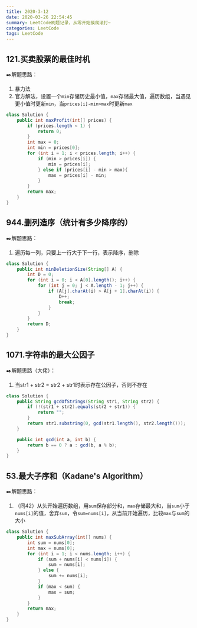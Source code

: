 ```yaml
---
title: 2020-3-12
date: 2020-03-26 22:54:45
summary: LeetCode刷题记录，从零开始摸爬滚打~
categories: LeetCode
tags: LeetCode
---
```


## 121.买卖股票的最佳时机

:black_nib:解题思路：

1. 暴力法
2. 官方解法，设置一个`min`存储历史最小值，`max`存储最大值，遍历数组，当遇见更小值时更新`min`，当`prices[i]-min>max`时更新`max`

<!--more-->

```java
class Solution {
    public int maxProfit(int[] prices) {
		if (prices.length < 1) {
			return 0;
		}
		int max = 0;
		int min = prices[0];
		for (int i = 1; i < prices.length; i++) {
			if (min > prices[i]) {
				min = prices[i];
			} else if (prices[i] - min > max){
				max = prices[i] - min;
			}
		}
		return max;
    }
}
```

## 944.删列造序（统计有多少降序的）

:black_nib:解题思路：

1. 遍历每一列，只要上一行大于下一行，表示降序，删除

```java
class Solution {
    public int minDeletionSize(String[] A) {
		int D = 0;
		for (int i = 0; i < A[0].length(); i++) {
			for (int j = 0; j < A.length - 1; j++) {
				if (A[j].charAt(i) > A[j + 1].charAt(i)) {
					D++;
					break;
				}
			}
		}
		return D;
    }
}
```

## 1071.字符串的最大公因子

:black_nib:解题思路（大佬）：

1. 当str1 + str2 = str2 + str1时表示存在公因子，否则不存在

```java
class Solution {
	public String gcdOfStrings(String str1, String str2) {
		if (!(str1 + str2).equals(str2 + str1)) {
			return "";
		}
		return str1.substring(0, gcd(str1.length(), str2.length()));
	}

	public int gcd(int a, int b) {
		return b == 0 ? a : gcd(b, a % b);
	}
}
```

## 53.最大子序和（Kadane's Algorithm）

:black_nib:解题思路：

1. （同42）从头开始遍历数组，用`sum`保存部分和，`max`存储最大和，当`sum`小于`nums[i]`的值，舍弃`sum`，令`sum=nums[i]`，从当前开始遍历，比较`max`与`sum`的大小

```java
class Solution {
	public int maxSubArray(int[] nums) {
		int sum = nums[0];
		int max = nums[0];
		for (int i = 1; i < nums.length; i++) {
			if (sum + nums[i] < nums[i]) {
				sum = nums[i];
			} else {
				sum += nums[i];
			}
			if (max < sum) {
				max = sum;
			}
		}
		return max;
	}
}
```